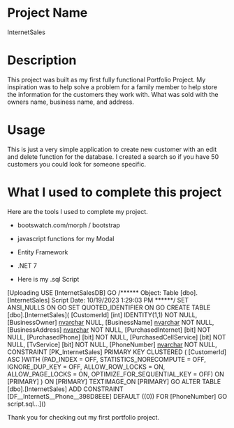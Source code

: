 # Project Name
InternetSales

# Description
This project was built as my first fully functional Portfolio Project. My inspiration was to help solve a problem for a family member to help store the information for the customers they work with. What was sold with the owners name, business name, and address. 

# Usage
This is just a very simple application to create new customer with an edit and delete function for the database. I created a search so if you have 50 customers you could look for someone specific. 

# What I used to complete this project
Here are the tools I used to complete my project.
* bootswatch.com/morph / bootstrap
* javascript functions for my Modal
* Entity Framework
* .NET 7

* Here is my .sql Script
  
[Uploading USE [InternetSalesDB]
GO
/****** Object:  Table [dbo].[InternetSales]    Script Date: 10/19/2023 1:29:03 PM ******/
SET ANSI_NULLS ON
GO
SET QUOTED_IDENTIFIER ON
GO
CREATE TABLE [dbo].[InternetSales](
	[CustomerId] [int] IDENTITY(1,1) NOT NULL,
	[BusinessOwner] [nvarchar](max) NULL,
	[BusinessName] [nvarchar](max) NOT NULL,
	[BusinessAddress] [nvarchar](max) NOT NULL,
	[PurchasedInternet] [bit] NOT NULL,
	[PurchasedPhone] [bit] NOT NULL,
	[PurchasedCellService] [bit] NOT NULL,
	[TvService] [bit] NOT NULL,
	[PhoneNumber] [nvarchar](50) NOT NULL,
 CONSTRAINT [PK_InternetSales] PRIMARY KEY CLUSTERED 
(
	[CustomerId] ASC
)WITH (PAD_INDEX = OFF, STATISTICS_NORECOMPUTE = OFF, IGNORE_DUP_KEY = OFF, ALLOW_ROW_LOCKS = ON, ALLOW_PAGE_LOCKS = ON, OPTIMIZE_FOR_SEQUENTIAL_KEY = OFF) ON [PRIMARY]
) ON [PRIMARY] TEXTIMAGE_ON [PRIMARY]
GO
ALTER TABLE [dbo].[InternetSales] ADD  CONSTRAINT [DF__InternetS__Phone__398D8EEE]  DEFAULT ((0)) FOR [PhoneNumber]
GO
script.sql…]()


Thank you for checking out my first portfolio project. 
